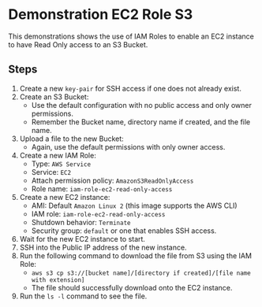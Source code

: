 # Demonstration EC2 Role S3

This demonstrations shows the use of IAM Roles to enable an EC2 instance to have Read Only access to an S3 Bucket.

## Steps

1. Create a new `key-pair` for SSH access if one does not already exist.
1. Create an S3 Bucket:
   * Use the default configuration with no public access and only owner permissions.
   * Remember the Bucket name, directory name if created, and the file name.
1. Upload a file to the new Bucket:
   * Again, use the default permissions with only owner access.
1. Create a new IAM Role:
   * Type: `AWS Service`
   * Service: `EC2`
   * Attach permission policy: `AmazonS3ReadOnlyAccess`
   * Role name: `iam-role-ec2-read-only-access`
1. Create a new EC2 instance:
   * AMI: Default `Amazon Linux 2` (this image supports the AWS CLI)
   * IAM role: `iam-role-ec2-read-only-access`
   * Shutdown behavior: `Terminate`
   * Security group: `default` or one that enables SSH access.
1. Wait for the new EC2 instance to start.
1. SSH into the Public IP address of the new instance.
1. Run the following command to download the file from S3 using the IAM Role:
   * `aws s3 cp s3://[bucket name]/[directory if created]/[file name with extension]`
   * The file should successfully download onto the EC2 instance.
1. Run the `ls -l` command to see the file.
